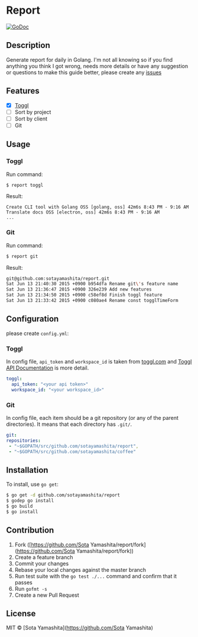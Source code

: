 # Report

[![GoDoc](https://godoc.org/github.com/sotayamashita/report?status.svg)](https://godoc.org/github.com/sotayamashita/report)

## Description

Generate report for daily in Golang. I'm not all knowing so if you find anything you think I got wrong, needs more details or have any suggestion or questions to make this guide better, please create any [issues](https://github.com/sotayamashita/report/issues)

## Features

* [x] [Toggl](https://www.toggl.com/)
 * [ ] Sort by project
 * [ ] Sort by client
* [ ] Git

## Usage

### Toggl

Run command:

```bash
$ report toggl
```

Result:

```
Create CLI tool with Golang OSS [golang, oss] 42m6s 8:43 PM - 9:16 AM
Translate docs OSS [electron, oss] 42m6s 8:43 PM - 9:16 AM
...
```

### Git

Run command:

```bash
$ report git
```

Result:

```bash
git@github.com:sotayamashita/report.git
Sat Jun 13 21:40:30 2015 +0900 b954dfa Rename git\'s feature name
Sat Jun 13 21:36:47 2015 +0900 326e239 Add new features
Sat Jun 13 21:34:50 2015 +0900 c58ef8d Finish toggl feature
Sat Jun 13 21:33:42 2015 +0900 c080ae4 Rename const togglTimeForm
```

## Configuration

please create `config.yml`:

### Toggl

In config file, `api_token` and `workspace_id` is taken from [toggl.com](https://www.toggl.com/) and [Toggl API Documentation](https://github.com/toggl/toggl_api_docs#api-token) is more detail.

```yaml
toggl:
  api_token: "<your api token>"
  workspace_id: "<your workspace_id>"
```

### Git

In config file, each item should be a git repository (or any of the parent directories). It means that each directory has `.git/`.

```yaml
git:
repositories:
 - "~$GOPATH/src/github.com/sotayamashita/report",
 - "~$GOPATH/src/github.com/sotayamashita/coffee"
```

## Installation

To install, use `go get`:

```bash
$ go get -d github.com/sotayamashita/report
$ godep go install
$ go build
$ go install
```

## Contribution

1. Fork ([https://github.com/Sota Yamashita/report/fork](https://github.com/Sota Yamashita/report/fork))
2. Create a feature branch
3. Commit your changes
4. Rebase your local changes against the master branch
5. Run test suite with the `go test ./...` command and confirm that it passes
6. Run `gofmt -s`
7. Create a new Pull Request

## License

MIT © [Sota Yamashita](https://github.com/Sota Yamashita)
